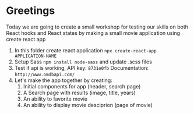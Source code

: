 # Greetings
Today we are going to create a small workshop for testing our skills on both React hooks and React states by making a small movie application using create react app

1. In this folder create react application `npx create-react-app APPLICATION-NAME`
2. Setup Sass `npm install node-sass` and update .scss files
3. Test if api is working, API key: `8731e0fb` Documentation: `http://www.omdbapi.com/`
4. Let's make the app together by creating:
   1. Initial components for app (header, search page)
   2. A Search page with results (image, title, years)
   3. An ability to favorite movie
   4. An ability to display movie desciprion (page of movie)
